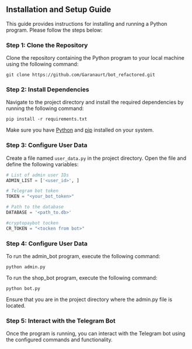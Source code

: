 ## Installation and Setup Guide

This guide provides instructions for installing and running a Python program. Please follow the steps below:

### Step 1: Clone the Repository

Clone the repository containing the Python program to your local machine using the following command:

```git clone https://github.com/Garanaurt/bot_refactored.git```



### Step 2: Install Dependencies

Navigate to the project directory and install the required dependencies by running the following command:

```pip install -r requirements.txt```


Make sure you have [Python](https://www.python.org/) and [pip](https://pip.pypa.io/) installed on your system.

### Step 3: Configure User Data

Create a file named `user_data.py` in the project directory. Open the file and define the following variables:

```python
# List of admin user IDs
ADMIN_LIST = ['<user_id>', ]

# Telegram bot token
TOKEN = "<your_bot_token>"

# Path to the database
DATABASE = '<path_to.db>'

#cryptopaybot tocken
CR_TOKEN = "<tocken from bot>"
```


### Step 4: Configure User Data


To run the admin_bot program, execute the following command:

```python admin.py ```

To run the shop_bot program, execute the following command:

```python bot.py```

Ensure that you are in the project directory where the admin.py file is located.

### Step 5: Interact with the Telegram Bot

Once the program is running, you can interact with the Telegram bot using the configured commands and functionality.
